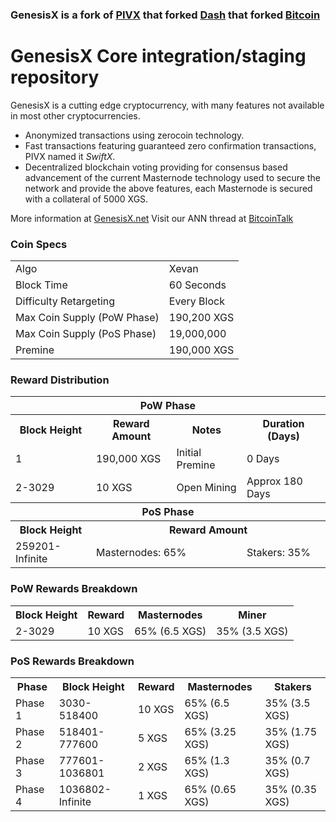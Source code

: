 ### GenesisX is a fork of [PIVX](https://github.com/PIVX-Project/PIVX) that forked [Dash](https://github.com/dashpay/dash) that forked [Bitcoin](https://github.com/bitcoin/bitcoinp)


# GenesisX Core integration/staging repository


GenesisX is a cutting edge cryptocurrency, with many features not available in most other cryptocurrencies.
- Anonymized transactions using zerocoin technology.
- Fast transactions featuring guaranteed zero confirmation transactions, PIVX named it _SwiftX_.
- Decentralized blockchain voting providing for consensus based advancement of the current Masternode
  technology used to secure the network and provide the above features, each Masternode is secured
  with a collateral of 5000 XGS.

More information at [GenesisX.net](http://www.genesisx.net/) Visit our ANN thread at [BitcoinTalk](http://www.bitcointalk.org/index.php)


### Coin Specs
<table>
<tr><td>Algo</td><td>Xevan</td></tr>
<tr><td>Block Time</td><td>60 Seconds</td></tr>
<tr><td>Difficulty Retargeting</td><td>Every Block</td></tr>
<tr><td>Max Coin Supply (PoW Phase)</td><td>190,200 XGS</td></tr>
<tr><td>Max Coin Supply (PoS Phase)</td><td>19,000,000</td></tr>
<tr><td>Premine</td><td>190,000 XGS</td></tr>
</table>


### Reward Distribution

<table>
<th colspan=4>PoW Phase</th>
<tr><th>Block Height</th><th>Reward Amount</th><th>Notes</th><th>Duration (Days)</th></tr>
<tr><td>1</td><td>190,000 XGS</td><td>Initial Premine</td><td>0 Days</td></tr>
<tr><td>2-3029</td><td>10 XGS</td><td rowspan=1>Open Mining</td><td rowspan=1> Approx 180 Days</td></tr>
<tr><th colspan=4>PoS Phase</th></tr>
<tr><th>Block Height</th><th colspan=3>Reward Amount</th></tr>
<tr><td>259201-Infinite</td><td colspan=2>Masternodes: 65%</td><td>Stakers: 35%</td></tr>
</table>

### PoW Rewards Breakdown

<table>
<th>Block Height</th><th>Reward</th><th>Masternodes</th><th>Miner</th>
<tr><td>2-3029</td><td>10 XGS</td><td>65% (6.5 XGS)</td><td>35% (3.5 XGS)</td></tr>
</table>

### PoS Rewards Breakdown

<table>
<th>Phase</th><th>Block Height</th><th>Reward</th><th>Masternodes</th><th>Stakers</th>
<tr><td>Phase 1</td><td>3030-518400</td><td>10 XGS</td><td>65% (6.5 XGS)</td><td>35% (3.5 XGS)</td></tr>
<tr><td>Phase 2</td><td>518401-777600</td><td>5 XGS</td><td>65% (3.25 XGS)</td><td>35% (1.75 XGS)</td></tr>
<tr><td>Phase 3</td><td>777601-1036801</td><td>2 XGS</td><td>65% (1.3 XGS)</td><td>35% (0.7 XGS)</td></tr>
<tr><td>Phase 4</td><td>1036802-Infinite</td><td>1 XGS</td><td>65% (0.65 XGS)</td><td>35% (0.35 XGS)</td></tr>
</table>
